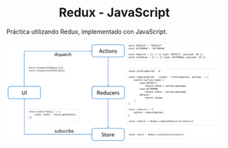<h1 align="center">Redux - JavaScript</h1>

Práctica utilizando Redux, implementado con JavaScript.

![Redux](redux.png)

